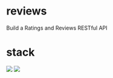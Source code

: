# reviews
Build a Ratings and Reviews RESTful API

# stack
<a>
<img src="https://img.shields.io/badge/Node.js-339933?style=for-the-badge&logo=nodedotjs&logoColor=white" />
<img src="https://img.shields.io/badge/PostgreSQL-316192?style=for-the-badge&logo=postgresql&logoColor=white" />
  </a>
